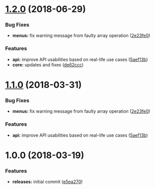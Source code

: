<a name="1.2.0"></a>
# [1.2.0](https://github.com/hypeJunctionPro/Elgg3-hypeCapabilities/compare/1.0.0...1.2.0) (2018-06-29)


### Bug Fixes

* **menus:** fix warning message from faulty array operation ([2e23fe0](https://github.com/hypeJunctionPro/Elgg3-hypeCapabilities/commit/2e23fe0))


### Features

* **api:** improve API usabilities based on real-life use cases ([5aef13b](https://github.com/hypeJunctionPro/Elgg3-hypeCapabilities/commit/5aef13b))
* **core:** updates and fixes ([de62ccc](https://github.com/hypeJunctionPro/Elgg3-hypeCapabilities/commit/de62ccc))



<a name="1.1.0"></a>
# [1.1.0](https://github.com/hypeJunctionPro/Elgg3-hypeCapabilities/compare/1.0.0...1.1.0) (2018-03-31)


### Bug Fixes

* **menus:** fix warning message from faulty array operation ([2e23fe0](https://github.com/hypeJunctionPro/Elgg3-hypeCapabilities/commit/2e23fe0))


### Features

* **api:** improve API usabilities based on real-life use cases ([5aef13b](https://github.com/hypeJunctionPro/Elgg3-hypeCapabilities/commit/5aef13b))



<a name="1.0.0"></a>
# 1.0.0 (2018-03-19)


### Features

* **releases:** initial commit ([e5ea270](https://github.com/hypeJunctionPro/Elgg3-hypeCapabilities/commit/e5ea270))




